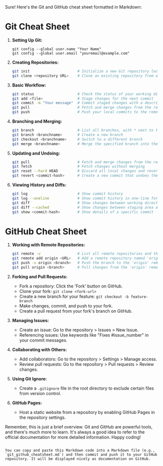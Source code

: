 Sure! Here's the Git and GitHub cheat sheet formatted in Markdown:

# Git Cheat Sheet

1. **Setting Up Git:**
   ```
   git config --global user.name "Your Name"
   git config --global user.email "youremail@example.com"
   ```

2. **Creating Repositories:**
   ```sh
   git init                      # Initialize a new Git repository locally
   git clone <repository URL>    # Clone an existing repository from a remote URL
   ```

3. **Basic Workflow:**
   ```sh
   git status                    # Check the status of your working directory
   git add <file>                # Stage changes for the next commit
   git commit -m "Your message"  # Commit staged changes with a descriptive message
   git pull                      # Fetch and merge changes from the remote repository
   git push                      # Push your local commits to the remote repository
   ```

4. **Branching and Merging:**
   ```sh
   git branch                    # List all branches, with * next to the current branch
   git branch <branchname>       # Create a new branch
   git checkout <branchname>     # Switch to a different branch
   git merge <branchname>        # Merge the specified branch into the current branch
   ```

5. **Updating and Undoing:**
   ```sh
   git pull                      # Fetch and merge changes from the remote repository
   git fetch                     # Fetch changes without merging
   git reset --hard HEAD         # Discard all local changes and revert to the last commit
   git revert <commit-hash>      # Create a new commit that undoes the changes of a specific commit
   ```

6. **Viewing History and Diffs:**
   ```sh
   git log                       # Show commit history
   git log --oneline             # Show commit history in one-line format
   git diff                      # Show changes between working directory and staging area
   git diff --cached             # Show changes between staging area and last commit
   git show <commit-hash>        # Show details of a specific commit
   ```

# GitHub Cheat Sheet

1. **Working with Remote Repositories:**
   ```sh
   git remote -v                 # List all remote repositories and their URLs
   git remote add origin <URL>   # Add a remote repository named 'origin'
   git push -u origin <branch>   # Push the branch to the 'origin' remote repository
   git pull origin <branch>      # Pull changes from the 'origin' remote repository
   ```

2. **Forking and Pull Requests:**
   - Fork a repository: Click the 'Fork' button on GitHub.
   - Clone your fork: `git clone <fork-url>`
   - Create a new branch for your feature: `git checkout -b feature-branch`
   - Make changes, commit, and push to your fork.
   - Create a pull request from your fork's branch on GitHub.

3. **Managing Issues:**
   - Create an issue: Go to the repository > Issues > New Issue.
   - Referencing issues: Use keywords like "Fixes #issue_number" in your commit messages.

4. **Collaborating with Others:**
   - Add collaborators: Go to the repository > Settings > Manage access.
   - Review pull requests: Go to the repository > Pull requests > Review changes.

5. **Using Git Ignore:**
   - Create a `.gitignore` file in the root directory to exclude certain files from version control.

6. **GitHub Pages:**
   - Host a static website from a repository by enabling GitHub Pages in the repository settings.

Remember, this is just a brief overview. Git and GitHub are powerful tools, and there's much more to learn. It's always a good idea to refer to the official documentation for more detailed information. Happy coding!
```

You can copy and paste this Markdown code into a Markdown file (e.g., `git_github_cheatsheet.md`) and then commit and push it to your GitHub repository. It will be displayed nicely as documentation on GitHub.
